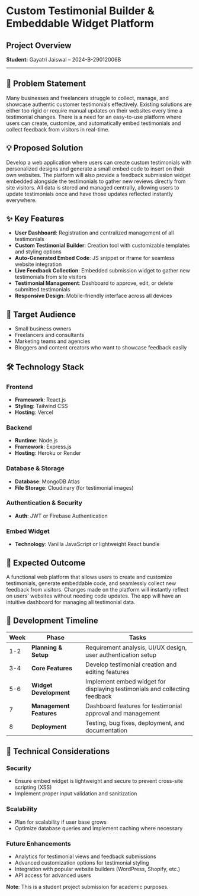 # Custom Testimonial Builder & Embeddable Widget Platform

## Project Overview

**Student:** Gayatri Jaiswal – 2024-B-29012006B

---

## 🎯 Problem Statement

Many businesses and freelancers struggle to collect, manage, and showcase authentic customer testimonials effectively. Existing solutions are either too rigid or require manual updates on their websites every time a testimonial changes. There is a need for an easy-to-use platform where users can create, customize, and automatically embed testimonials and collect feedback from visitors in real-time.

## 💡 Proposed Solution

Develop a web application where users can create custom testimonials with personalized designs and generate a small embed code to insert on their own websites. The platform will also provide a feedback submission widget embedded alongside the testimonials to gather new reviews directly from site visitors. All data is stored and managed centrally, allowing users to update testimonials once and have those updates reflected instantly everywhere.

## ✨ Key Features

- **User Dashboard**: Registration and centralized management of all testimonials
- **Custom Testimonial Builder**: Creation tool with customizable templates and styling options
- **Auto-Generated Embed Code**: JS snippet or iframe for seamless website integration
- **Live Feedback Collection**: Embedded submission widget to gather new testimonials from site visitors
- **Testimonial Management**: Dashboard to approve, edit, or delete submitted testimonials
- **Responsive Design**: Mobile-friendly interface across all devices

## 👥 Target Audience

- Small business owners
- Freelancers and consultants
- Marketing teams and agencies
- Bloggers and content creators who want to showcase feedback easily

## 🛠️ Technology Stack

### Frontend
- **Framework**: React.js
- **Styling**: Tailwind CSS
- **Hosting**: Vercel

### Backend
- **Runtime**: Node.js
- **Framework**: Express.js
- **Hosting**: Heroku or Render

### Database & Storage
- **Database**: MongoDB Atlas
- **File Storage**: Cloudinary (for testimonial images)

### Authentication & Security
- **Auth**: JWT or Firebase Authentication

### Embed Widget
- **Technology**: Vanilla JavaScript or lightweight React bundle

## 🎯 Expected Outcome

A functional web platform that allows users to create and customize testimonials, generate embeddable code, and seamlessly collect new feedback from visitors. Changes made on the platform will instantly reflect on users' websites without needing code updates. The app will have an intuitive dashboard for managing all testimonial data.

## 📅 Development Timeline

| Week | Phase | Tasks |
|------|-------|-------|
| 1-2 | **Planning & Setup** | Requirement analysis, UI/UX design, user authentication setup |
| 3-4 | **Core Features** | Develop testimonial creation and editing features |
| 5-6 | **Widget Development** | Implement embed widget for displaying testimonials and collecting feedback |
| 7 | **Management Features** | Dashboard features for testimonial approval and management |
| 8 | **Deployment** | Testing, bug fixes, deployment, and documentation |

## 🔧 Technical Considerations

### Security
- Ensure embed widget is lightweight and secure to prevent cross-site scripting (XSS)
- Implement proper input validation and sanitization

### Scalability
- Plan for scalability if user base grows
- Optimize database queries and implement caching where necessary

### Future Enhancements
- Analytics for testimonial views and feedback submissions
- Advanced customization options for testimonial styling
- Integration with popular website builders (WordPress, Shopify, etc.)
- API access for advanced users


**Note**: This is a student project submission for academic purposes.
